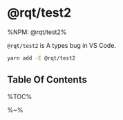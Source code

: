 # @rqt/test2

%NPM: @rqt/test2%

`@rqt/test2` is A types bug in VS Code.

```sh
yarn add -E @rqt/test2
```

## Table Of Contents

%TOC%

%~%